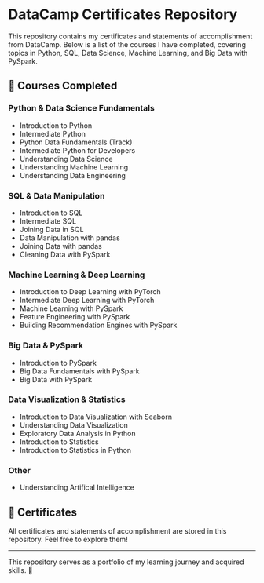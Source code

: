 # DataCamp Certificates Repository

This repository contains my certificates and statements of accomplishment from DataCamp. 
Below is a list of the courses I have completed, covering topics in Python, SQL, Data Science, Machine Learning, and Big Data with PySpark.

## 🚀 Courses Completed

### **Python & Data Science Fundamentals**
- Introduction to Python
- Intermediate Python
- Python Data Fundamentals (Track)
- Intermediate Python for Developers
- Understanding Data Science
- Understanding Machine Learning
- Understanding Data Engineering

### **SQL & Data Manipulation**
- Introduction to SQL
- Intermediate SQL
- Joining Data in SQL
- Data Manipulation with pandas
- Joining Data with pandas
- Cleaning Data with PySpark

### **Machine Learning & Deep Learning**
- Introduction to Deep Learning with PyTorch
- Intermediate Deep Learning with PyTorch
- Machine Learning with PySpark
- Feature Engineering with PySpark
- Building Recommendation Engines with PySpark

### **Big Data & PySpark**
- Introduction to PySpark
- Big Data Fundamentals with PySpark
- Big Data with PySpark

### **Data Visualization & Statistics**
- Introduction to Data Visualization with Seaborn
- Understanding Data Visualization
- Exploratory Data Analysis in Python
- Introduction to Statistics
- Introduction to Statistics in Python

### **Other**
- Understanding Artifical Intelligence

## 📜 Certificates
All certificates and statements of accomplishment are stored in this repository. 
Feel free to explore them!

---
This repository serves as a portfolio of my learning journey and acquired skills. 🚀
